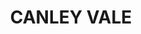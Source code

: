 ---
lastmod: '2025-04-06T06:05:20+00:00'
latitude: -33.892738
layout: suburb
longitude: 150.92937
postcode: '2166'
state: NSW
title: CANLEY VALE
url: /nsw/canley-vale/
---